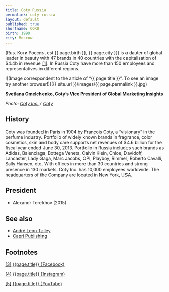 ```yaml
---
title: Coty Russia
permalink: coty-russia
layout: default
published: true
shortname: CORU
birth: 1999
city: Moscow
---
```

(Rus. Коти Россия, est {{ page.birth }}, {{ page.city }}) is a dauter of global leader in beauty with 47 brands in 40 countries with the capitalisation of $4.4b in revenue <span id="a1">[\[1\]](#f1)</span>. In Russia Coty have more than 150 employees and representatives in different regions.

![(Image correspondent to the article of “{{ page.title }}”. To see an image try another browser!)]({{ site.url }}/images/{{ page.permalink }}.jpg)

**Svetlana Omelchenko, Coty’s Vice President of Global Marketing Insights**

*Photo: [Coty Inc.](index) / [Coty](index)*


## History

Coty was founded in Paris in 1904 by François Coty, a “visionary” in the perfume industry. Portfolio of widely known brands in fragrance, color cosmetics, skin and body care supports net revenues of $4.6 billion for the fiscal year ended June 30, 2013. Portfolio in Russia includes such brands as Adidas, Balenciaga, Bottega Veneta, Calvin Klein, Chloe, Davidoff, Lancaster, Lady Gaga, Marc Jacobs, OPI, Playboy, Rimmel, Roberto Cavalli, Sally Hansen, etc. With offices in more than 30 countries and strong presence in 130 markets. Coty Inc. has 10,000 employees worldwide. The headquarters of the Company are located in New York, USA.

## President

+ Alexandr Terekhov (2015)

## See also

+ [André Leon Talley](index)
+ [Capri Publishing ](index)

## Footnotes

[[3]](#a3) <span id="f3"></span> [{{page.title}} (Facebook)](index)

[[4]](#a4) <span id="f4"></span> [{{page.title}} (Instagram)](index)

[[5]](#a5) <span id="f5"></span> [{{page.title}} (YouTube)](index)

